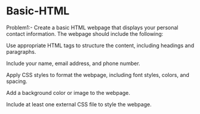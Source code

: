 # Basic-HTML

Problem1:- Create a basic HTML webpage that displays your personal contact information. The webpage should include the following:

Use appropriate HTML tags to structure the content, including headings and paragraphs.

Include your name, email address, and phone number.

Apply CSS styles to format the webpage, including font styles, colors, and spacing.

Add a background color or image to the webpage.

Include at least one external CSS file to style the webpage.

